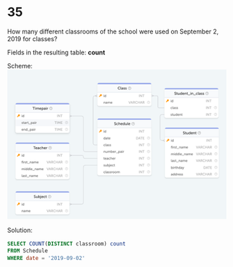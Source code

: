 # 35

How many different classrooms of the school were used on September 2, 2019 for classes?

Fields in the resulting table: **count**

Scheme:  
![schedule.png](..%2Fschemes%2Fschedule.png)

Solution:  
```sql
SELECT COUNT(DISTINCT classroom) count
FROM Schedule
WHERE date = '2019-09-02'
```